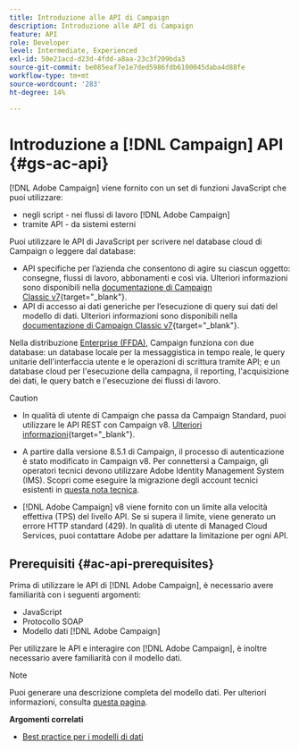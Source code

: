 ```yaml
---
title: Introduzione alle API di Campaign
description: Introduzione alle API di Campaign
feature: API
role: Developer
level: Intermediate, Experienced
exl-id: 50e21acd-d23d-4fdd-a8aa-23c3f209bda3
source-git-commit: be085eaf7e1e7ded5986fdb6100045daba4d88fe
workflow-type: tm+mt
source-wordcount: '283'
ht-degree: 14%

---
```


# Introduzione a [!DNL Campaign] API {#gs-ac-api}

[!DNL Adobe Campaign] viene fornito con un set di funzioni JavaScript che puoi utilizzare:

* negli script - nei flussi di lavoro [!DNL Adobe Campaign]
* tramite API - da sistemi esterni

Puoi utilizzare le API di JavaScript per scrivere nel database cloud di Campaign o leggere dal database:

* API specifiche per l’azienda che consentono di agire su ciascun oggetto: consegne, flussi di lavoro, abbonamenti e così via. Ulteriori informazioni sono disponibili nella [documentazione di Campaign Classic v7](https://experienceleague.adobe.com/docs/campaign-classic/using/configuring-campaign-classic/api/business-oriented-apis.html){target="_blank"}.
* API di accesso ai dati generiche per l’esecuzione di query sui dati del modello di dati. Ulteriori informazioni sono disponibili nella [documentazione di Campaign Classic v7](https://experienceleague.adobe.com/docs/campaign-classic/using/configuring-campaign-classic/api/data-oriented-apis.html){target="_blank"}.

Nella distribuzione [Enterprise (FFDA)](../architecture/enterprise-deployment.md), Campaign funziona con due database: un database locale per la messaggistica in tempo reale, le query unitarie dell&#39;interfaccia utente e le operazioni di scrittura tramite API; e un database cloud per l&#39;esecuzione della campagna, il reporting, l&#39;acquisizione dei dati, le query batch e l&#39;esecuzione dei flussi di lavoro.

>[!CAUTION]
>
>* In qualità di utente di Campaign che passa da Campaign Standard, puoi utilizzare le API REST con Campaign v8. [Ulteriori informazioni](https://experienceleague.adobe.com/en/docs/experience-cloud/campaign/apis/get-started-apis){target="_blank"}.
>
>* A partire dalla versione 8.5.1 di Campaign, il processo di autenticazione è stato modificato in Campaign v8. Per connettersi a Campaign, gli operatori tecnici devono utilizzare Adobe Identity Management System (IMS). Scopri come eseguire la migrazione degli account tecnici esistenti in [questa nota tecnica](../../technotes/upgrades/ims-migration.md).
>
>* [!DNL Adobe Campaign] v8 viene fornito con un limite alla velocità effettiva (TPS) del livello API. Se si supera il limite, viene generato un errore HTTP standard (429). In qualità di utente di Managed Cloud Services, puoi contattare Adobe per adattare la limitazione per ogni API.
> 

## Prerequisiti {#ac-api-prerequisites}

Prima di utilizzare le API di [!DNL Adobe Campaign], è necessario avere familiarità con i seguenti argomenti:

* JavaScript
* Protocollo SOAP
* Modello dati [!DNL Adobe Campaign]

Per utilizzare le API e interagire con [!DNL Adobe Campaign], è inoltre necessario avere familiarità con il modello dati.

>[!NOTE]
>Puoi generare una descrizione completa del modello dati. Per ulteriori informazioni, consulta [questa pagina](datamodel.md).


**Argomenti correlati**

* [Best practice per i modelli di dati](datamodel-best-practices.md)
